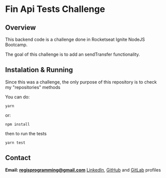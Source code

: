 # Fin Api Tests Challenge

## Overview
 This backend code is a challenge done in Rocketseat Ignite NodeJS Bootcamp.

 The goal of this challenge is to add an sendTransfer functionality.

## Instalation & Running
Since this was a challenge, the only purpose of this repository is to check my "repositories" methods

You can do:
```shell
yarn
```
or:
```shell
npm install
```

then to run the tests
```shell
yarn test
```

## Contact
**Email: regisprogramming@gmail.com**
[LinkedIn](https://www.linkedin.com/in/regissfaria/), [GitHub](https://github.com/regisfaria) and [GitLab](https://gitlab.com/regisfaria) profiles


